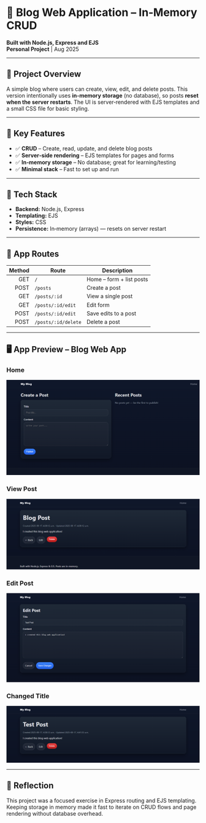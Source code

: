 # 📰 Blog Web Application – In‑Memory CRUD

**Built with Node.js, Express and EJS**  
**Personal Project** | Aug 2025

---

## 📌 Project Overview

A simple blog where users can create, view, edit, and delete posts. This version intentionally uses **in‑memory storage** (no database), so posts **reset when the server restarts**. The UI is server‑rendered with EJS templates and a small CSS file for basic styling.

---

## 🚀 Key Features

- ✅ **CRUD** – Create, read, update, and delete blog posts  
- ✅ **Server‑side rendering** – EJS templates for pages and forms  
- ✅ **In‑memory storage** – No database; great for learning/testing  
- ✅ **Minimal stack** – Fast to set up and run

---

## 🔧 Tech Stack

- **Backend:** Node.js, Express  
- **Templating:** EJS  
- **Styles:** CSS 
- **Persistence:** In‑memory (arrays) — resets on server restart

---

## 🧭 App Routes 

| Method | Route                | Description                |
|------: |----------------------|----------------------------|
| GET    | `/`                  | Home – form + list posts   |
| POST   | `/posts`             | Create a post              |
| GET    | `/posts/:id`         | View a single post         |
| GET    | `/posts/:id/edit`    | Edit form                  |
| POST   | `/posts/:id/edit`    | Save edits to a post       |
| POST   | `/posts/:id/delete`  | Delete a post              |

---

## 🖥️ App Preview – Blog Web App 

### Home
![Home](<Home Page.png>)

### View Post
![Add](<Adding Post.png>)

### Edit Post
![Edit](<Edit Post.png>)

### Changed Title
![alt text](<Changed Title of Post.png>)

---

## 💬 Reflection

This project was a focused exercise in Express routing and EJS templating. Keeping storage in memory made it fast to iterate on CRUD flows and page rendering without database overhead.
